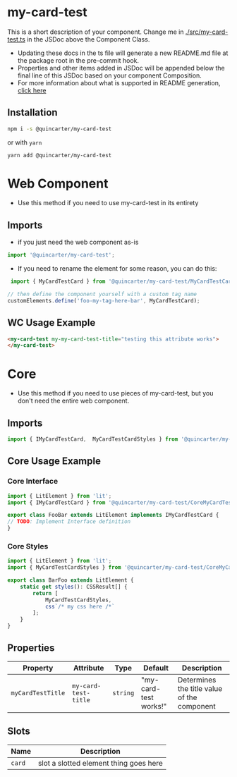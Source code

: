 # my-card-test

This is a short description of your component. Change me in [./src/my-card-test.ts](./src/my-card-test.ts#L6-42) in the JSDoc above the Component Class.

* Updating these docs in the ts file will generate a new README.md file at the package root in the pre-commit hook.
* Properties and other items added in JSDoc will be appended below the final line of this JSDoc based on your component Composition.
* For more information about what is supported in README generation, [click here](https://github.com/runem/web-component-analyzer)

## Installation
```bash
npm i -s @quincarter/my-card-test
```
or with `yarn`
```bash
yarn add @quincarter/my-card-test
```

# Web Component
* Use this method if you need to use my-card-test in its entirety
## Imports
* if you just need the web component as-is
```javascript
import '@quincarter/my-card-test';
```
* If you need to rename the element for some reason, you can do this:
```javascript
 import { MyCardTestCard } from '@quincarter/my-card-test/MyCardTestCard';

// then define the component yourself with a custom tag name
customElements.define('foo-my-tag-here-bar', MyCardTestCard);

```

## WC Usage Example
```html
<my-card-test my-my-card-test-title="testing this attribute works">
</my-card-test>
```

# Core
* Use this method if you need to use pieces of my-card-test, but you don't need the entire web component.
## Imports
```typescript
import { IMyCardTestCard,  MyCardTestCardStyles } from '@quincarter/my-card-test/CoreMyCardTestCard';
```

## Core Usage Example
### Core Interface
```typescript
import { LitElement } from 'lit';
import { IMyCardTestCard } from '@quincarter/my-card-test/CoreMyCardTestCard';

export class FooBar extends LitElement implements IMyCardTestCard {
// TODO: Implement Interface definition
}
```

### Core Styles
```typescript
import { LitElement } from 'lit';
import { MyCardTestCardStyles } from '@quincarter/my-card-test/CoreMyCardTestCard';

export class BarFoo extends LitElement {
    static get styles(): CSSResult[] {
        return [
            MyCardTestCardStyles,
            css`/* my css here /*`
        ];
    }
}
```

## Properties

| Property          | Attribute            | Type     | Default               | Description                                 |
|-------------------|----------------------|----------|-----------------------|---------------------------------------------|
| `myCardTestTitle` | `my-card-test-title` | `string` | "my-card-test works!" | Determines the title value of the component |

## Slots

| Name   | Description                            |
|--------|----------------------------------------|
| `card` | slot a slotted element thing goes here |
